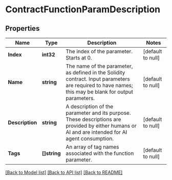 # ContractFunctionParamDescription

## Properties
Name | Type | Description | Notes
------------ | ------------- | ------------- | -------------
**Index** | **int32** | The index of the parameter. Starts at 0. | [default to null]
**Name** | **string** | The name of the parameter, as defined in the Solidity contract. Input parameters are required to have names; this may be blank for output parameters. | [default to null]
**Description** | **string** | A description of the parameter and its purpose. These descriptions are provided by either humans or AI and are intended for AI agent consumption. | [default to null]
**Tags** | **[]string** | An array of tag names associated with the function parameter. | [default to null]

[[Back to Model list]](../README.md#documentation-for-models) [[Back to API list]](../README.md#documentation-for-api-endpoints) [[Back to README]](../README.md)

